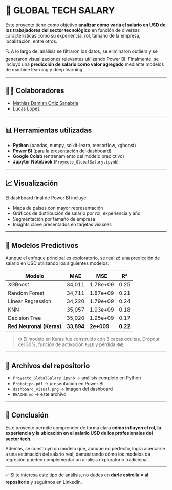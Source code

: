 # 💼 GLOBAL TECH SALARY

Este proyecto tiene como objetivo **analizar cómo varía el salario en USD de los trabajadores del sector tecnológico** en función de diversas características como su experiencia, rol, tamaño de la empresa, localización, entre otros.

🔍 A lo largo del análisis se filtraron los datos, se eliminaron outliers y se generaron visualizaciones relevantes utilizando Power BI. Finalmente, se incluyó una **predicción de salario como valor agregado** mediante modelos de machine learning y deep learning.

---

## 👨‍💻 Colaboradores

- [Mathias Damian Ortiz Sanabria](https://www.linkedin.com/in/mathiasortiz/)  
- [Lucas Lopez](https://www.linkedin.com/in/ezequiel-lopez-cp/)  

---

## 📊 Herramientas utilizadas

- **Python** (pandas, numpy, scikit-learn, tensorflow, xgboost)
- **Power BI** (para la presentación del dashboard)
- **Google Colab** (entrenamiento del modelo predictivo)
- **Jupyter Notebook** (`Proyecto_GlobalSalary.ipynb`)

---

## 📈 Visualización

El dashboard final de Power BI incluye:

- Mapa de países con mayor representación
- Gráficos de distribución de salario por rol, experiencia y año
- Segmentación por tamaño de empresa
- Insights clave presentados en tarjetas visuales

---

## 🧠 Modelos Predictivos

Aunque el enfoque principal es exploratorio, se realizó una predicción de salario en USD utilizando los siguientes modelos:

| Modelo              | MAE     | MSE         | R²     |
|---------------------|---------|-------------|--------|
| XGBoost             | 34,011  | 1.78e+09    | 0.25   |
| Random Forest       | 34,711  | 1.87e+09    | 0.21   |
| Linear Regression   | 34,220  | 1.79e+09    | 0.24   |
| KNN                 | 35,057  | 1.93e+09    | 0.18   |
| Decision Tree       | 35,020  | 1.95e+09    | 0.17   |
| **Red Neuronal (Keras)** | **33,894**  | **2e+009**         | **0.22**  |

> ⚙️ El modelo en Keras fue construido con 3 capas ocultas, Dropout del 30%, función de activación `ReLU` y pérdida `MAE`.


---

## 📁 Archivos del repositorio

- `Proyecto_GlobalSalary.ipynb` → análisis completo en Python
- `Prototipo.pdf` → presentación en Power BI
- `dashboard_visual.png` → imagen del dashboard
- `README.md` → este archivo

---

## 🧠 Conclusión

Este proyecto permite comprender de forma clara **cómo influyen el rol, la experiencia y la ubicación en el salario USD de los profesionales del sector tech**. 

Además, se construyó un modelo que, aunque no perfecto, logra acercarse a una estimación del salario real, demostrando cómo los modelos de regresión pueden complementar un análisis exploratorio tradicional.

---

✅ Si te interesa este tipo de análisis, no dudes en **darle estrella ⭐ al repositorio** y seguirnos en LinkedIn.

